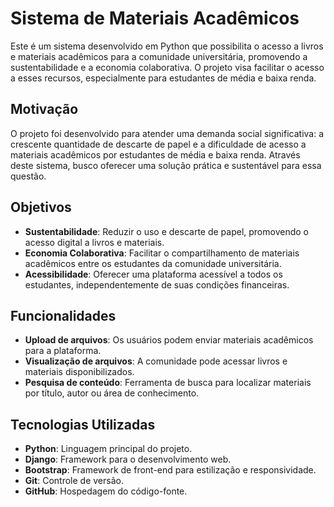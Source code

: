 # Sistema de Materiais Acadêmicos

Este é um sistema desenvolvido em Python que possibilita o acesso a livros e materiais acadêmicos para a comunidade universitária, promovendo a sustentabilidade e a economia colaborativa. O projeto visa facilitar o acesso a esses recursos, especialmente para estudantes de média e baixa renda.

## Motivação

O projeto foi desenvolvido para atender uma demanda social significativa: a crescente quantidade de descarte de papel e a dificuldade de acesso a materiais acadêmicos por estudantes de média e baixa renda. Através deste sistema, busco oferecer uma solução prática e sustentável para essa questão.

## Objetivos

- **Sustentabilidade**: Reduzir o uso e descarte de papel, promovendo o acesso digital a livros e materiais.
- **Economia Colaborativa**: Facilitar o compartilhamento de materiais acadêmicos entre os estudantes da comunidade universitária.
- **Acessibilidade**: Oferecer uma plataforma acessível a todos os estudantes, independentemente de suas condições financeiras.

## Funcionalidades

- **Upload de arquivos**: Os usuários podem enviar materiais acadêmicos para a plataforma.
- **Visualização de arquivos**: A comunidade pode acessar livros e materiais disponibilizados.
- **Pesquisa de conteúdo**: Ferramenta de busca para localizar materiais por título, autor ou área de conhecimento.

## Tecnologias Utilizadas

- **Python**: Linguagem principal do projeto.
- **Django**: Framework para o desenvolvimento web.
- **Bootstrap**: Framework de front-end para estilização e responsividade.
- **Git**: Controle de versão.
- **GitHub**: Hospedagem do código-fonte.

